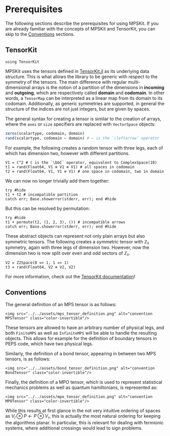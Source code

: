 # Prerequisites

The following sections describe the prerequisites for using MPSKit. If you are already
familiar with the concepts of MPSKit and TensorKit, you can skip to the [Conventions](@ref)
sections.

## TensorKit

```@example tensorkit
using TensorKit
```

MPSKit uses the tensors defined in [TensorKit.jl](https://github.com/Jutho/TensorKit.jl) as
its underlying data structure. This is what allows the library to be generic with respect to
the symmetry of the tensors. The main difference with regular multi-dimensional arrays is
the notion of a partition of the dimensions in **incoming** and **outgoing**, which are
respectively called **domain** and **codomain**. In other words, a `TensorMap` can be
interpreted as a linear map from its domain to its codomain. Additionally, as generic
symmetries are supported, in general the structure of the indices are not just integers, but
are given by spaces.

The general syntax for creating a tensor is similar to the creation of arrays, where the 
`axes` or `size` specifiers are replaced with `VectorSpace` objects:
```julia
zeros(scalartype, codomain, domain)
rand(scalartype, codomain ← domain) # ← is the `\leftarrow` operator
```

For example, the following creates a random tensor with three legs, each of which has
dimension two, however with different partitions.

```@example tensorkit
V1 = ℂ^2 # ℂ is the `\bbC` operator, equivalent to ComplexSpace(10)
t1 = rand(Float64, V1 ⊗ V1 ⊗ V1) # all spaces in codomain
t2 = rand(Float64, V1, V1 ⊗ V1) # one space in codomain, two in domain
```

We can now no longer trivially add them together:

```@example tensorkit
try #hide
t1 + t2 # incompatible partition
catch err; Base.showerror(stderr, err); end #hide
```
But this can be resolved by permutation:

```@example tensorkit
try #hide
t1 + permute(t2, (1, 2, 3), ()) # incompatible arrows
catch err; Base.showerror(stderr, err); end #hide
```

These abstract objects can represent not only plain arrays but also symmetric tensors. The
following creates a symmetric tensor with ℤ₂ symmetry, again with three legs of dimension
two. However, now the dimension two is now split over even and odd sectors of ℤ₂.

```@example tensorkit
V2 = Z2Space(0 => 1, 1 => 1)
t3 = rand(Float64, V2 ⊗ V2, V2)
```

For more information, check out the [TensorKit documentation](https://jutho.github.io/TensorKit.jl/stable/)!

## Conventions

The general definition of an MPS tensor is as follows:

```@raw html
<img src="../../assets/mps_tensor_definition.png" alt="convention MPSTensor" class="color-invertible"/>
```

These tensors are allowed to have an arbitrary number of physical legs, and both `FiniteMPS`
as well as `InfiniteMPS` will be able to handle the resulting objects. This allows for
example for the definition of boundary tensors in PEPS code, which have two physical legs.

Similarly, the definition of a bond tensor, appearing in between two MPS tensors, is as
follows:

```@raw html
<img src="../../assets/bond_tensor_definition.png" alt="convention BondTensor" class="color-invertible"/>
```

Finally, the definition of a MPO tensor, which is used to represent statistical mechanics
problems as well as quantum hamiltonians, is represented as:

```@raw html
<img src="../../assets/mpo_tensor_definition.png" alt="convention MPOTensor" class="color-invertible"/>
```

While this results at first glance in the not very intuitive ordering of spaces as $V_l
\otimes P \leftarrow P \otimes V_r$, this is actually the most natural ordering for keeping
the algorithms planar. In particular, this is relevant for dealing with fermionic systems,
where additional crossings would lead to sign problems.
